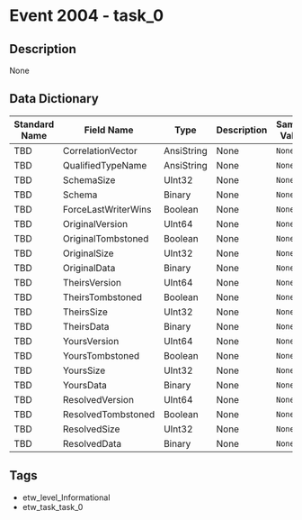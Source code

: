 # Event 2004 - task_0

## Description
None

## Data Dictionary
|Standard Name|Field Name|Type|Description|Sample Value|
|---|---|---|---|---|
|TBD|CorrelationVector|AnsiString|None|`None`|
|TBD|QualifiedTypeName|AnsiString|None|`None`|
|TBD|SchemaSize|UInt32|None|`None`|
|TBD|Schema|Binary|None|`None`|
|TBD|ForceLastWriterWins|Boolean|None|`None`|
|TBD|OriginalVersion|UInt64|None|`None`|
|TBD|OriginalTombstoned|Boolean|None|`None`|
|TBD|OriginalSize|UInt32|None|`None`|
|TBD|OriginalData|Binary|None|`None`|
|TBD|TheirsVersion|UInt64|None|`None`|
|TBD|TheirsTombstoned|Boolean|None|`None`|
|TBD|TheirsSize|UInt32|None|`None`|
|TBD|TheirsData|Binary|None|`None`|
|TBD|YoursVersion|UInt64|None|`None`|
|TBD|YoursTombstoned|Boolean|None|`None`|
|TBD|YoursSize|UInt32|None|`None`|
|TBD|YoursData|Binary|None|`None`|
|TBD|ResolvedVersion|UInt64|None|`None`|
|TBD|ResolvedTombstoned|Boolean|None|`None`|
|TBD|ResolvedSize|UInt32|None|`None`|
|TBD|ResolvedData|Binary|None|`None`|

## Tags
* etw_level_Informational
* etw_task_task_0